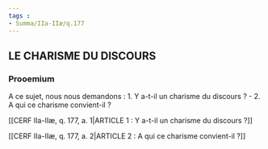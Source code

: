 ```yaml
---
tags : 
- Summa/IIa-IIæ/q.177
---
```


## LE CHARISME DU DISCOURS

### Prooemium

A ce sujet, nous nous demandons : 1. Y a-t-il un charisme du discours ? - 2. A qui ce charisme convient-il ? 

[[CERF IIa-IIæ, q. 177, a. 1|ARTICLE 1 : Y a-t-il un charisme du discours ?]]

[[CERF IIa-IIæ, q. 177, a. 2|ARTICLE 2 : A qui ce charisme convient-il ?]]

